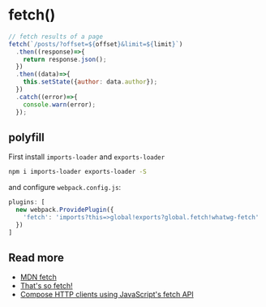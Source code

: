 # fetch()

```js
// fetch results of a page
fetch(`/posts/?offset=${offset}&limit=${limit}`)
  .then((response)=>{
    return response.json();
  })
  .then((data)=>{
    this.setState({author: data.author});    
  })
  .catch((error)=>{
    console.warn(error);
  });
```

## polyfill

First install `imports-loader` and `exports-loader`
```sh
npm i imports-loader exports-loader -S
```

and configure `webpack.config.js`:
```js
plugins: [
  new webpack.ProvidePlugin({
    'fetch': 'imports?this=>global!exports?global.fetch!whatwg-fetch'
  })
]
```

## Read more
- [MDN fetch](https://developer.mozilla.org/en-US/docs/Web/API/Fetch_API)
- [That's so fetch!](https://jakearchibald.com/2015/thats-so-fetch/)
- [Compose HTTP clients using JavaScript's fetch API](https://github.com/mjackson/http-client)
